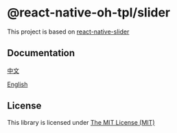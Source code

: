 # @react-native-oh-tpl/slider

This project is based on [react-native-slider](https://github.com/callstack/react-native-slider)

## Documentation

[中文](https://gitee.com/react-native-oh-library/usage-docs/blob/master/zh-cn/react-native-community-slider.md)

[English](https://gitee.com/react-native-oh-library/usage-docs/blob/master/en/react-native-community-slider.md)

##  License

This library is licensed under [The MIT License (MIT)](https://github.com/callstack/react-native-slider/blob/main/LICENSE.md) 